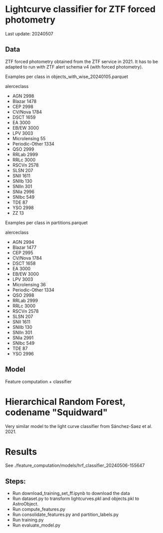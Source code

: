 # Lightcurve classifier for ZTF forced photometry

Last update: 20240507

## Data

ZTF forced photometry obtained from the ZTF service in 2021. 
It has to be adapted to run with ZTF alert schema v4 (with forced photometry).

Examples per class in objects_with_wise_20240105.parquet

alerceclass
* AGN               2998
* Blazar            1478
* CEP               2998
* CV/Nova           1784
* DSCT              1659
* EA                3000
* EB/EW             3000
* LPV               3003
* Microlensing        55
* Periodic-Other    1334
* QSO               2999
* RRLab             2999
* RRLc              3000
* RSCVn             2578
* SLSN               207
* SNII              1611
* SNIIb              130
* SNIIn              301
* SNIa              2996
* SNIbc              549
* TDE                 87
* YSO               2998
* ZZ                  13


Examples per class in partitions.parquet

alerceclass
* AGN               2994
* Blazar            1477
* CEP               2995
* CV/Nova           1784
* DSCT              1658
* EA                3000
* EB/EW             3000
* LPV               3003
* Microlensing        36
* Periodic-Other    1334
* QSO               2998
* RRLab             2999
* RRLc              3000
* RSCVn             2578
* SLSN               207
* SNII              1611
* SNIIb              130
* SNIIn              301
* SNIa              2991
* SNIbc              549
* TDE                 87
* YSO               2996


## Model

Feature computation + classifier

# Hierarchical Random Forest, codename "Squidward"

Very similar model to the light curve classifier from Sánchez-Saez et al. 2021. 

# Results

See ./feature_computation/models/hrf_classifier_20240506-155647

## Steps:
 * Run download_training_set_ff.ipynb to download the data
 * Run dataset.py to transform lightcurves.pkl and objects.pkl to AstroObject.
 * Run compute_features.py
 * Run consolidate_features.py and partition_labels.py
 * Run training.py
 * Run evaluate_model.py
